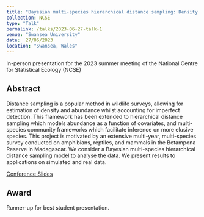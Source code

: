 ```yaml
---
title: "Bayesian multi-species hierarchical distance sampling: Density estimation of vertebrates in Betampona Madagascar"
collection: NCSE
type: "Talk"
permalink: /talks/2023-06-27-talk-1
venue: "Swansea University"
date:  27/06/2023
location: "Swansea, Wales"
---
```


In-person presentation for the 2023 summer meeting of the National Centre for Statistical Ecology (NCSE)

## Abstract 

Distance sampling is a popular method in wildlife surveys, allowing for estimation of density and abundance whilst accounting for imperfect detection. This framework has been extended to hierarchical distance sampling which models abundance as a function of covariates, and multi-species community frameworks which facilitate inference on more elusive species. This project is motivated by an extensive multi-year, multi-species survey conducted on amphibians, reptiles, and mammals in the Betampona Reserve in Madagascar. We consider a Bayesian multi-species hierarchical distance sampling model to analyse the data. We present results to applications on simulated and real data.

[Conference Slides](http://millyljones.github.io/files/NCSEslides.pdf)

## Award

Runner-up for best student presentation.
